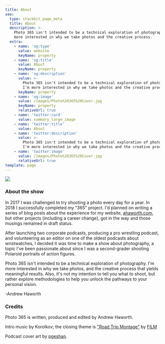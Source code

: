 ```yaml
---
title: About
seo:
  type: stackbit_page_meta
  title: About
  description: >-
    Photo 365 isn't intended to be a technical exploration of photography. I'm
    more interested in why we take photos and the creative process.
  extra:
    - name: 'og:type'
      value: website
      keyName: property
    - name: 'og:title'
      value: About
      keyName: property
    - name: 'og:description'
      value: >-
        Photo 365 isn't intended to be a technical exploration of photography.
        I'm more interested in why we take photos and the creative process.
      keyName: property
    - name: 'og:image'
      value: /images/Photo%20365%20Cover.jpg
      keyName: property
      relativeUrl: true
    - name: 'twitter:card'
      value: summary_large_image
    - name: 'twitter:title'
      value: About
    - name: 'twitter:description'
      value: >-
        Photo 365 isn't intended to be a technical exploration of photography.
        I'm more interested in why we take photos and the creative process.
    - name: 'twitter:image'
      value: /images/Photo%20365%20Cover.jpg
      relativeUrl: true
template: page
---
```

![](/images/Photo%20365%20Cover.jpg)

### About the show

In 2017 I was challenged to try shooting a photo every day for a year. In 2018 I successfully completed my "365" project. I'd planned on writing a series of blog posts about the experience for my website, [ahaworth.com](http://ahaworth.com), but other projects (including a career change), got in the way and those musings remained in draft status.

After launching two corporate podcasts, producing a pro wrestling podcast, and volunteering as an editor on one of the oldest podcasts about wristwatches,  I decided it was time to make a show about photography, a topic I've been passionate about since I was a second-grader shooting Polaroid portraits of action figures.

Photo 365 isn't intended to be a technical exploration of photography. I'm more interested in why we take photos, and the creative process that yields meaningful results. Also, it's not my intention to tell you what to shoot, but rather explore methodologies to help you unlock the pathways to your personal vision. 

\-Andrew Haworth

### Credits

Photo 365 is written, produced and edited by Andrew Haworth.

Intro music by Korolkov; the closing theme is ["Road Trip Montage"](https://soundcloud.com/user-838021389/road-trip-montage) by [FILM](https://filmsc.bandcamp.com/)

Podcast cover art by [pgeshan](https://www.fiverr.com/pgeshan).
